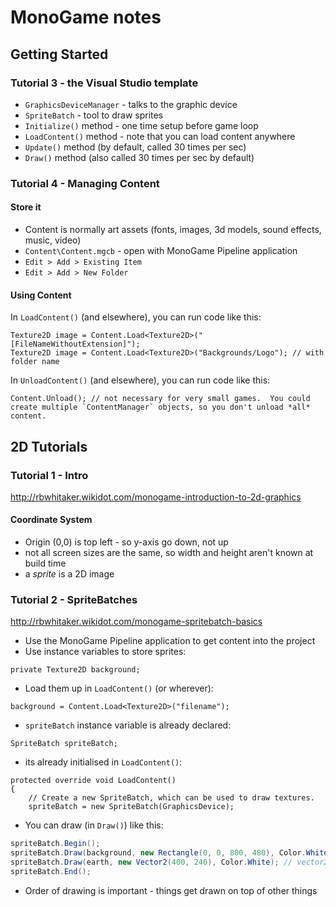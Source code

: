 # MonoGame notes

## Getting Started

### Tutorial 3 - the Visual Studio template

- `GraphicsDeviceManager` - talks to the graphic device
- `SpriteBatch` - tool to draw sprites
- `Initialize()` method - one time setup before game loop
- `LoadContent()` method - note that you can load content anywhere
- `Update()` method (by default, called 30 times per sec)
- `Draw()` method (also called 30 times per sec by default)

### Tutorial 4 - Managing Content

#### Store it

- Content is normally art assets (fonts, images, 3d models, sound effects, music, video)
- `Content\Content.mgcb` - open with MonoGame Pipeline application
- `Edit > Add > Existing Item`
- `Edit > Add > New Folder`

#### Using Content

In `LoadContent()` (and elsewhere), you can run code like this:

```
Texture2D image = Content.Load<Texture2D>("[FileNameWithoutExtension]");
Texture2D image = Content.Load<Texture2D>("Backgrounds/Logo"); // with folder name

```

In `UnloadContent()` (and elsewhere), you can run code like this:

```
Content.Unload(); // not necessary for very small games.  You could create multiple `ContentManager` objects, so you don't unload *all* content.
```

## 2D Tutorials

### Tutorial 1 - Intro

http://rbwhitaker.wikidot.com/monogame-introduction-to-2d-graphics

#### Coordinate System

- Origin (0,0) is top left - so y-axis go down, not up
- not all screen sizes are the same, so width and height aren't known at build time
- a *sprite* is a 2D image

### Tutorial 2 - SpriteBatches

http://rbwhitaker.wikidot.com/monogame-spritebatch-basics

- Use the MonoGame Pipeline application to get content into the project
- Use instance variables to store sprites:
```
private Texture2D background;
```
- Load them up in `LoadContent()` (or wherever):
```
background = Content.Load<Texture2D>("filename");
```
- `spriteBatch` instance variable is already declared:
```
SpriteBatch spriteBatch;
```
- its already initialised in `LoadContent()`:
```
protected override void LoadContent()
{
    // Create a new SpriteBatch, which can be used to draw textures.
    spriteBatch = new SpriteBatch(GraphicsDevice);
```
- You can draw (in `Draw()`) like this:
```C#
spriteBatch.Begin();
spriteBatch.Draw(background, new Rectangle(0, 0, 800, 480), Color.White);
spriteBatch.Draw(earth, new Vector2(400, 240), Color.White); // vector2 says where to draw it
spriteBatch.End();
```
- Order of drawing is important - things get drawn on top of other things
